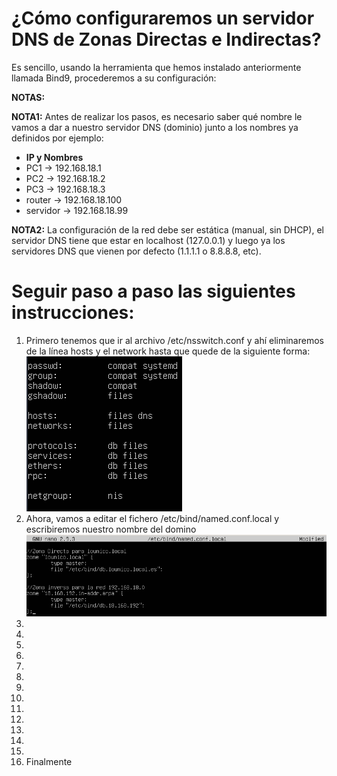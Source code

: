 # ¿Cómo configuraremos un servidor DNS de Zonas Directas e Indirectas?

Es sencillo, usando la herramienta que hemos instalado anteriormente llamada Bind9, procederemos a su configuración:

**NOTAS:** 

**NOTA1:** Antes de realizar los pasos, es necesario saber qué nombre le vamos a dar a nuestro servidor DNS (dominio) junto a los nombres ya definidos por ejemplo:
* **IP y Nombres**
* PC1 -> 192.168.18.1
* PC2 -> 192.168.18.2
* PC3 -> 192.168.18.3
* router -> 192.168.18.100
* servidor -> 192.168.18.99

**NOTA2:** La configuración de la red debe ser estática (manual, sin DHCP), el servidor DNS tiene que estar en localhost (127.0.0.1) y luego ya los servidores DNS que vienen por defecto (1.1.1.1 o 8.8.8.8, etc).


# Seguir paso a paso las siguientes instrucciones:
1. Primero tenemos que ir al archivo /etc/nsswitch.conf y ahí eliminaremos de la línea hosts y el network hasta que quede de la siguiente forma:
![Javi me pone un 10](../imagenes/nsswitch.png)
2. Ahora, vamos a editar el fichero /etc/bind/named.conf.local y escribiremos nuestro nombre del domino
![Ahora se cabrea y me pone un 4](../imagenes/named.conf.local.png)
3.
4.
5.
6.
7.
8.
9.
10.
11.
12.
13.
14.
15.
16. Finalmente
